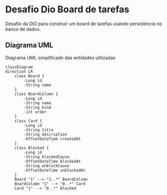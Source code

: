 # Desafio Dio Board de tarefas
Desafio da DIO para construir um board de tarefas usando persistência no banco de dados.

## Diagrama UML
Diagrama UML simplificado das entidades utilizadas
```mermaid
classDiagram
direction LR
    class Board {
	    -Long id
	    -String name
    }
    class BoardColumn {
	    -Long id
	    -String name
	    -String kind
	    -int order
    }
    class Card {
	    -Long id
	    -String title
	    -String description
	    -OffsetDateTime createdAt
    }
    class Blocked {
	    -Long id
	    -String blockedCause
	    -OffsetDateTime blockedAt
	    -String unblockCause
	    -OffsetDateTime unblockedAt
    }
    Board "1" --> "1..*" BoardColumn
    BoardColumn "1" --> "0..*" Card
    Card "1" --> "0..*" Blocked

```
